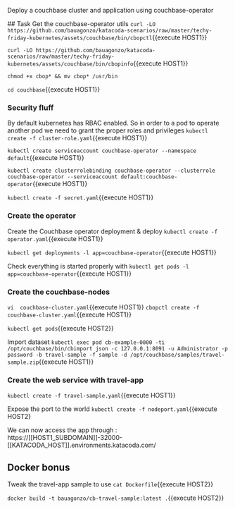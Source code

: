 Deploy a couchbase cluster and application using couchbase-operator

## Task
Get the couchbase-operator utils
`curl -LO https://github.com/bauagonzo/katacoda-scenarios/raw/master/techy-friday-kubernetes/assets/couchbase/bin/cbopctl`{{execute HOST1}}

`curl -LO https://github.com/bauagonzo/katacoda-scenarios/raw/master/techy-friday-kubernetes/assets/couchbase/bin/cbopinfo`{{execute HOST1}}

`chmod +x cbop* && mv cbop* /usr/bin`

`cd couchbase`{{execute HOST1}}

### Security fluff

By default kubernetes has RBAC enabled. So in order to a pod to operate another pod we need to grant the proper roles and privileges
`kubectl create -f cluster-role.yaml`{{execute HOST1}}

`kubectl create serviceaccount couchbase-operator --namespace default`{{execute HOST1}}

`kubectl create clusterrolebinding couchbase-operator --clusterrole couchbase-operator --serviceaccount default:couchbase-operator`{{execute HOST1}}

`kubectl create -f secret.yaml`{{execute HOST1}}

### Create the operator
Create the Couchbase operator deployment & deploy
`kubectl create -f operator.yaml`{{execute HOST1}}

`kubectl get deployments -l app=couchbase-operator`{{execute HOST1}}

Check everything is started properly with
`kubectl get pods -l app=couchbase-operator`{{execute HOST1}}


### Create the couchbase-nodes
`vi  couchbase-cluster.yaml`{{execute HOST1}}
`cbopctl create -f couchbase-cluster.yaml`{{execute HOST1}}

`kubectl get pods`{{execute HOST2}}

Import dataset
`kubectl exec pod cb-example-0000 -ti /opt/couchbase/bin/cbimport json -c 127.0.0.1:8091 -u Administrator -p password -b travel-sample -f sample -d /opt/couchbase/samples/travel-sample.zip`{{execute HOST1}}

### Create the web service with travel-app

`kubectl create -f travel-sample.yaml`{{execute HOST1}}

Expose the port to the world
`kubectl create -f nodeport.yaml`{{execute HOST2}

We can now access the app through : https://[[HOST1_SUBDOMAIN]]-32000-[[KATACODA_HOST]].environments.katacoda.com/
## Docker bonus

Tweak the travel-app sample to use
`cat Dockerfile`{{execute HOST2}}

`docker build -t bauagonzo/cb-travel-sample:latest .`{{execute HOST2}}
